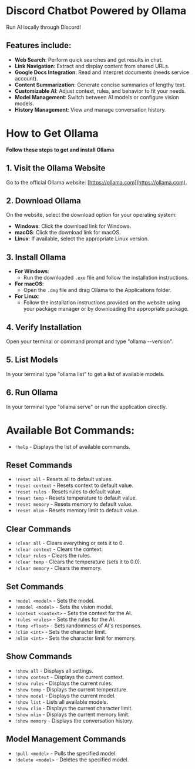 # Discord Chatbot Powered by Ollama

Run AI locally through Discord!


## Features include:
- **Web Search**: Perform quick searches and get results in chat.  
- **Link Navigation**: Extract and display content from shared URLs.  
- **Google Docs Integration**: Read and interpret documents (needs service account).  
- **Content Summarization**: Generate concise summaries of lengthy text.  
- **Customizable AI**: Adjust context, rules, and behavior to fit your needs.  
- **Model Management**: Switch between AI models or configure vision models.  
- **History Management**: View and manage conversation history.

# How to Get Ollama

**Follow these steps to get and install Ollama**

## 1. Visit the Ollama Website
Go to the official Ollama website: [https://ollama.com](https://ollama.com).

## 2. Download Ollama
On the website, select the download option for your operating system:
- **Windows**: Click the download link for Windows.
- **macOS**: Click the download link for macOS.
- **Linux**: If available, select the appropriate Linux version.

## 3. Install Ollama
- **For Windows**:
  - Run the downloaded `.exe` file and follow the installation instructions.
- **For macOS**:
  - Open the `.dmg` file and drag Ollama to the Applications folder.
- **For Linux**:
  - Follow the installation instructions provided on the website using your package manager or by downloading the appropriate package.

## 4. Verify Installation
Open your terminal or command prompt and type "ollama --version".

## 5. List Models
In your terminal type "ollama list" to get a list of available models.

## 6. Run Ollama
In your terminal type "ollama serve" or run the application directly. 

# Available Bot Commands:

- `!help` - Displays the list of available commands.

## Reset Commands
- `!reset all` - Resets all to default values.
- `!reset context` - Resets context to default value.
- `!reset rules` - Resets rules to default value.
- `!reset temp` - Resets temperature to default value.
- `!reset memory` - Resets memory to default value.
- `!reset mlim` - Resets memory limit to default value.

## Clear Commands
- `!clear all` - Clears everything or sets it to 0.
- `!clear context` - Clears the context.
- `!clear rules` - Clears the rules.
- `!clear temp` - Clears the temperature (sets it to 0.0).
- `!clear memory` - Clears the memory.

## Set Commands
- `!model <model>` - Sets the model.
- `!vmodel <model>` - Sets the vision model.
- `!context <context>` - Sets the context for the AI.
- `!rules <rules>` - Sets the rules for the AI.
- `!temp <float>` - Sets randomness of AI's responses.
- `!clim <int>` - Sets the character limit.
- `!mlim <int>` - Sets the character limit for memory.

## Show Commands
- `!show all` - Displays all settings.
- `!show context` - Displays the current context.
- `!show rules` - Displays the current rules.
- `!show temp` - Displays the current temperature.
- `!show model` - Displays the current model.
- `!show list` - Lists all available models.
- `!show clim` - Displays the current character limit.
- `!show mlim` - Displays the current memory limit.
- `!show memory` - Displays the conversation history.

## Model Management Commands
- `!pull <model>` - Pulls the specified model.
- `!delete <model>` - Deletes the specified model.
